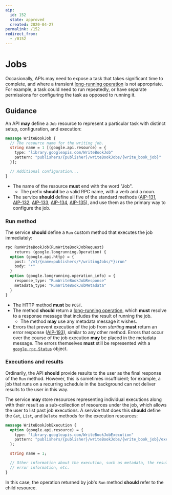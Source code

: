 ```yaml
---
aip:
  id: 152
  state: approved
  created: 2020-04-27
permalink: /152
redirect_from:
  - /0152
---
```


# Jobs

Occasionally, APIs may need to expose a task that takes significant time to
complete, and where a transient [long-running operation][aip-151] is not
appropriate. For example, a task could need to run repeatedly, or have separate
permissions for configuring the task as opposed to running it.

## Guidance

An API **may** define a `Job` resource to represent a particular task with
distinct setup, configuration, and execution:

```proto
message WriteBookJob {
  // The resource name for the writing job.
  string name = 1 [(google.api.resource) = {
    type: "library.googleapis.com/WriteBookJob"
    pattern: "publishers/{publisher}/writeBookJobs/{write_book_job}"
  }];

  // Additional configuration...
}
```

- The name of the resource **must** end with the word "Job".
  - The prefix **should** be a valid RPC name, with a verb and a noun.
- The service **should** define all five of the standard methods ([AIP-131][],
  [AIP-132][], [AIP-133][], [AIP-134][], [AIP-135][]), and use them as the
  primary way to configure the job.

### Run method

The service **should** define a `Run` custom method that executes the job
immediately:

```proto
rpc RunWriteBookJob(RunWriteBookJobRequest)
    returns (google.longrunning.Operation) {
  option (google.api.http) = {
    post: "/v1/{name=publishers/*/writingJobs/*}:run"
    body: "*"
  }
  option (google.longrunning.operation_info) = {
    response_type: "RunWriteBookJobResponse"
    metadata_type: "RunWriteBookJobMetadata"
  }
}
```

- The HTTP method **must** be `POST`.
- The method **should** return a [long-running operation][aip-151], which
  **must** resolve to a response message that includes the result of running
  the job.
  - The method **may** use any metadata message it wishes.
- Errors that prevent execution of the job from _starting_ **must** return an
  error response ([AIP-193][]), similar to any other method. Errors that occur
  over the course of the job execution **may** be placed in the metadata
  message. The errors themselves **must** still be represented with a
  [`google.rpc.Status`][] object.

### Executions and results

Ordinarily, the API **should** provide results to the user as the final
response of the `Run` method. However, this is sometimes insufficient; for
example, a job that runs on a recurring schedule in the background can not
deliver results to the user in this way.

The service **may** store resources representing individual executions along
with their result as a sub-collection of resources under the job, which allows
the user to list past job executions. A service that does this **should**
define the `Get`, `List`, and `Delete` methods for the execution resources:

```proto
message WriteBookJobExecution {
  option (google.api.resource) = {
    type: "library.googleapis.com/WriteBookJobExecution"
    pattern: "publishers/{publisher}/writeBookJobs/{write_book_job}/executions/{execution}"
  };

  string name = 1;

  // Other information about the execution, such as metadata, the result,
  // error information, etc.
}
```

In this case, the operation returned by job's `Run` method **should** refer to
the child resource.

<!-- prettier-ignore-start -->
[aip-131]: ./0131.md
[aip-132]: ./0132.md
[aip-133]: ./0133.md
[aip-134]: ./0134.md
[aip-135]: ./0135.md
[aip-151]: ./0151.md
[aip-193]: ./0193.md
[`google.rpc.Status`]: https://github.com/googleapis/api-common-protos/blob/master/google/rpc/status.proto
<!-- prettier-ignore-end -->
